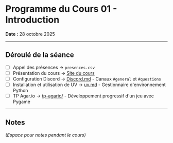 # Programme du Cours 01 - Introduction

**Date :** 28 octobre 2025

---

## Déroulé de la séance

- [ ] Appel des présences → `presences.csv`
- [ ] Présentation du cours → [Site du cours](https://python.info-mines.paris)
- [ ] Configuration Discord → [Discord.md](./Discord.md) - Canaux `#general` et `#questions`
- [ ] Installation et utilisation de UV → [uv.md](./uv.md) - Gestionnaire d'environnement Python
- [ ] TP Agar.io → [tp-agario/](./tp-agario/) - Développement progressif d'un jeu avec Pygame

---

## Notes

_(Espace pour notes pendant le cours)_
